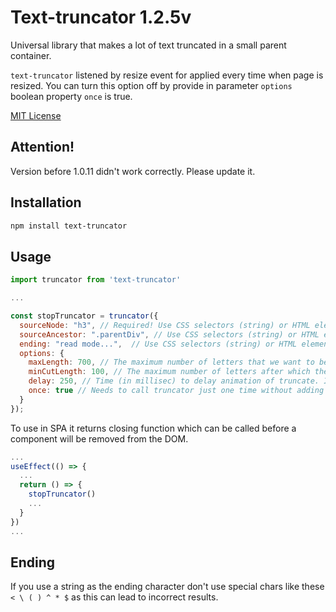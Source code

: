 # Text-truncator 1.2.5v

Universal library that makes a lot of text truncated in a small parent container.

`text-truncator` listened by resize event for applied every time when page is resized. You can turn this option off by provide in parameter `options` boolean property `once` is true.

[MIT License](LICENSE.txt)

## Attention!
Version before 1.0.11 didn't work correctly. Please update it.

## Installation

```sh
npm install text-truncator
```
## Usage

```js / ts
import truncator from 'text-truncator'

...

const stopTruncator = truncator({
  sourceNode: "h3", // Required! Use CSS selectors (string) or HTML element
  sourceAncestor: ".parentDiv", // Use CSS selectors (string) or HTML element. By default it uses "body"
  ending: "read mode...",  // Use CSS selectors (string) or HTML element. By default it uses ...
  options: {
    maxLength: 700, // The maximum number of letters that we want to be shown before truncate. By default it uses Infinity
    minCutLength: 100, // The maximum number of letters after which the text completely disappears. By default it uses 0
    delay: 250, // Time (in millisec) to delay animation of truncate. Inside itself truncator uses the throttling function. By default it uses 100
    once: true // Needs to call truncator just one time without adding listener to resize event. By default it equals false
  }
});
```

To use in SPA it returns closing function which can be called before a component will be removed from the DOM.

```js / ts
...
useEffect(() => {
  ...
  return () => {
    stopTruncator()
    ...
  }
})
...
```

## Ending
If you use a string as the ending character don't use special chars like these `< \ ( ) ^ * $` as this can lead to incorrect results.